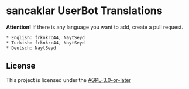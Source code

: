 # sancaklar UserBot Translations

**Attention!** If there is any language you want to add, create a pull request.

```
* English: frknkrc44, NaytSeyd
* Turkish: frknkrc44, NaytSeyd
* Deutsch: NaytSeyd
```

## License
This project is licensed under the [AGPL-3.0-or-later](https://www.gnu.org/licenses/agpl-3.0.html)



